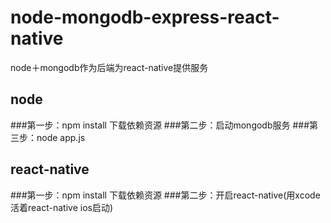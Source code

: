 # node-mongodb-express-react-native
node＋mongodb作为后端为react-native提供服务
## node
###第一步：npm install 下载依赖资源
###第二步：启动mongodb服务
###第三步：node app.js

## react-native
###第一步：npm install 下载依赖资源
###第二步：开启react-native(用xcode活着react-native ios启动)
